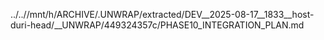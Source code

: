 ../..//mnt/h/ARCHIVE/.UNWRAP/extracted/DEV__2025-08-17__1833__host-duri-head/__UNWRAP/449324357c/PHASE10_INTEGRATION_PLAN.md